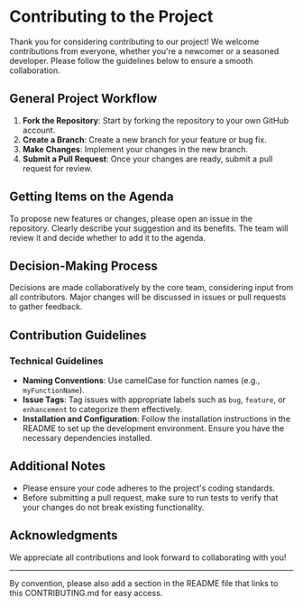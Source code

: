 # Contributing to the Project

Thank you for considering contributing to our project! We welcome contributions from everyone, whether you're a newcomer or a seasoned developer. Please follow the guidelines below to ensure a smooth collaboration.

## General Project Workflow

1. **Fork the Repository**: Start by forking the repository to your own GitHub account.
2. **Create a Branch**: Create a new branch for your feature or bug fix.
3. **Make Changes**: Implement your changes in the new branch.
4. **Submit a Pull Request**: Once your changes are ready, submit a pull request for review.

## Getting Items on the Agenda

To propose new features or changes, please open an issue in the repository. Clearly describe your suggestion and its benefits. The team will review it and decide whether to add it to the agenda.

## Decision-Making Process

Decisions are made collaboratively by the core team, considering input from all contributors. Major changes will be discussed in issues or pull requests to gather feedback.

## Contribution Guidelines

### Technical Guidelines

- **Naming Conventions**: Use camelCase for function names (e.g., `myFunctionName`).
- **Issue Tags**: Tag issues with appropriate labels such as `bug`, `feature`, or `enhancement` to categorize them effectively.
- **Installation and Configuration**: Follow the installation instructions in the README to set up the development environment. Ensure you have the necessary dependencies installed.

## Additional Notes

- Please ensure your code adheres to the project's coding standards.
- Before submitting a pull request, make sure to run tests to verify that your changes do not break existing functionality.

## Acknowledgments

We appreciate all contributions and look forward to collaborating with you!

---

By convention, please also add a section in the README file that links to this CONTRIBUTING.md for easy access.